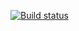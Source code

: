 [![Build status](https://ci.appveyor.com/api/projects/status/b9c2q4sy9d83njet/branch/main?svg=true)](https://ci.appveyor.com/project/Mihi40/web-test-hw/branch/main)
